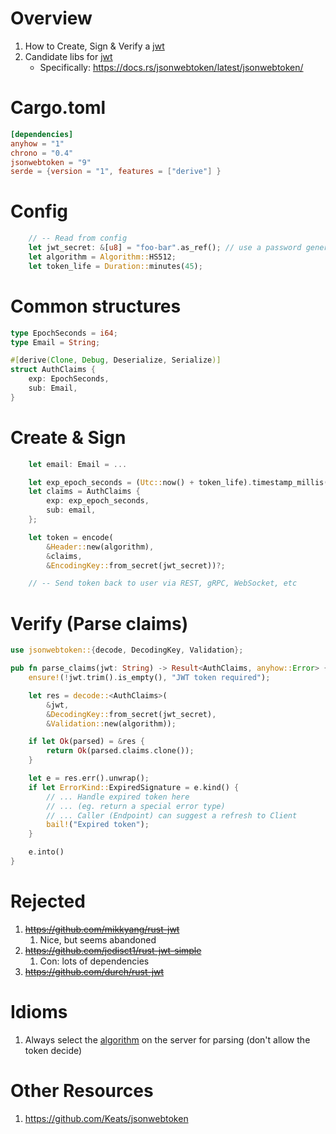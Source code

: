 # Overview

1. How to Create, Sign & Verify a [jwt](https://jwt.io/)
1. Candidate libs for [jwt](https://jwt.io/)
    - Specifically: https://docs.rs/jsonwebtoken/latest/jsonwebtoken/


# Cargo.toml
```toml
[dependencies]
anyhow = "1"
chrono = "0.4"
jsonwebtoken = "9"
serde = {version = "1", features = ["derive"] }
```


# Config
```rust
    // -- Read from config
    let jwt_secret: &[u8] = "foo-bar".as_ref(); // use a password generator
    let algorithm = Algorithm::HS512;
    let token_life = Duration::minutes(45);
```


# Common structures
```rust
type EpochSeconds = i64;
type Email = String;

#[derive(Clone, Debug, Deserialize, Serialize)]
struct AuthClaims {
    exp: EpochSeconds,
    sub: Email,
}
```


# Create & Sign
```rust
    let email: Email = ...

    let exp_epoch_seconds = (Utc::now() + token_life).timestamp_millis() / 1000;
    let claims = AuthClaims {
        exp: exp_epoch_seconds,
        sub: email,
    };

    let token = encode(
        &Header::new(algorithm),
        &claims,
        &EncodingKey::from_secret(jwt_secret))?;

    // -- Send token back to user via REST, gRPC, WebSocket, etc
```


# Verify (Parse claims)

```rust
use jsonwebtoken::{decode, DecodingKey, Validation};

pub fn parse_claims(jwt: String) -> Result<AuthClaims, anyhow::Error> {
    ensure!(!jwt.trim().is_empty(), "JWT token required");

    let res = decode::<AuthClaims>(
        &jwt,
        &DecodingKey::from_secret(jwt_secret),
        &Validation::new(algorithm));

    if let Ok(parsed) = &res {
        return Ok(parsed.claims.clone());
    }

    let e = res.err().unwrap();
    if let ErrorKind::ExpiredSignature = e.kind() {
        // ... Handle expired token here
        // ... (eg. return a special error type)
        // ... Caller (Endpoint) can suggest a refresh to Client
        bail!("Expired token");
    }

    e.into()
}
```


# Rejected
1. ~~https://github.com/mikkyang/rust-jwt~~
    1. Nice, but seems abandoned
1. ~~https://github.com/jedisct1/rust-jwt-simple~~
    1. Con: lots of dependencies
1. ~~https://github.com/durch/rust-jwt~~

# Idioms

1. Always select the [algorithm](https://github.com/Keats/jsonwebtoken/blob/master/src/algorithms.rs#L16) on the server for parsing (don't allow the token decide)

# Other Resources

1. https://github.com/Keats/jsonwebtoken
